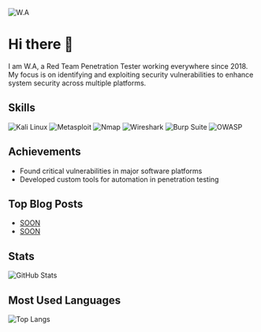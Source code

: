 <img align="center" src="URL_TO_MY_PHOTO" alt="W.A" />

# Hi there 👋

I am W.A, a Red Team Penetration Tester working everywhere since 2018. My focus is on identifying and exploiting security vulnerabilities to enhance system security across multiple platforms.

## Skills
![Kali Linux](https://img.shields.io/badge/-Kali%20Linux-black?style=flat-square&logo=kali-linux&logoColor=white)
![Metasploit](https://img.shields.io/badge/-Metasploit-red?style=flat-square&logo=metasploit&logoColor=white)
![Nmap](https://img.shields.io/badge/-Nmap-black?style=flat-square&logo=nmap&logoColor=white)
![Wireshark](https://img.shields.io/badge/-Wireshark-blue?style=flat-square&logo=wireshark&logoColor=white)
![Burp Suite](https://img.shields.io/badge/-Burp%20Suite-black?style=flat-square&logo=burp-suite&logoColor=white)
![OWASP](https://img.shields.io/badge/-OWASP-E34F26?style=flat-square&logo=owasp&logoColor=white)

## Achievements
* Found critical vulnerabilities in major software platforms
* Developed custom tools for automation in penetration testing

## Top Blog Posts
- [SOON](YOUR_BLOG_POST_URL)
- [SOON](YOUR_BLOG_POST_URL)
<!--YES THIS IS A COMMENT -->

## Stats
![GitHub Stats](https://github-readme-stats.vercel.app/api?username=compusalle&show_icons=true&theme=light)

## Most Used Languages
![Top Langs](https://github-readme-stats.vercel.app/api/top-langs/?username=compusalle&layout=compact)
